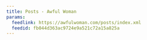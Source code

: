 ```yaml
---
title: Posts - Awful Woman
params:
  feedlink: https://awfulwoman.com/posts/index.xml
  feedid: fb044d363ac9724e9a521c72a15a825a
---
```

